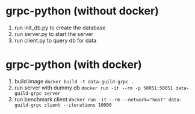 # grpc-python (without docker)

1. run init_db.py to create the database
2. run server.py to start the server
3. run client.py to query db for data

# grpc-python (with docker)

1. build image `docker build -t data-guild-grpc .`
2. run server with dummy db `docker run -it --rm -p 50051:50051 data-guild-grpc server`
3. run benchmark client `docker run -it --rm --network="host" data-guild-grpc client --iterations 10000`
